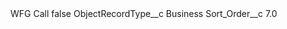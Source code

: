 <?xml version="1.0" encoding="UTF-8"?>
<CustomMetadata xmlns="http://soap.sforce.com/2006/04/metadata" xmlns:xsi="http://www.w3.org/2001/XMLSchema-instance" xmlns:xsd="http://www.w3.org/2001/XMLSchema">
    <label>WFG Call</label>
    <protected>false</protected>
    <values>
        <field>ObjectRecordType__c</field>
        <value xsi:type="xsd:string">Business</value>
    </values>
    <values>
        <field>Sort_Order__c</field>
        <value xsi:type="xsd:double">7.0</value>
    </values>
</CustomMetadata>

